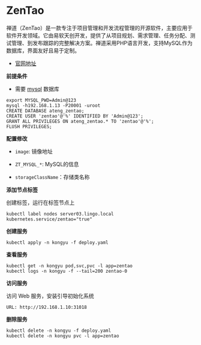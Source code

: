 # ZenTao

禅道（ZenTao）是一款专注于项目管理和开发流程管理的开源软件，主要应用于软件开发领域。它由易软天创开发，提供了从项目规划、需求管理、任务分配、测试管理、到发布跟踪的完整解决方案。禅道采用PHP语言开发，支持MySQL作为数据库，界面友好且易于定制。

- [官网地址](https://zentao.net/)

**前提条件**

- 需要 [mysql](/work/kubernetes/service/mysql/v8.4.3/standalone/) 数据库

```
export MYSQL_PWD=Admin@123
mysql -h192.168.1.13 -P20001 -uroot
CREATE DATABASE ateng_zentao;
CREATE USER 'zentao'@'%' IDENTIFIED BY 'Admin@123';
GRANT ALL PRIVILEGES ON ateng_zentao.* TO 'zentao'@'%';
FLUSH PRIVILEGES;
```

**配置修改**

- `image`: 镜像地址

- `ZT_MYSQL_*`: MySQL的信息
- `storageClassName`：存储类名称

**添加节点标签**

创建标签，运行在标签节点上

```
kubectl label nodes server03.lingo.local kubernetes.service/zentao="true"
```

**创建服务**

```
kubectl apply -n kongyu -f deploy.yaml
```

**查看服务**

```
kubectl get -n kongyu pod,svc,pvc -l app=zentao
kubectl logs -n kongyu -f --tail=200 zentao-0
```

**访问服务**

访问 Web 服务，安装引导初始化系统

```
URL: http://192.168.1.10:31018
```

**删除服务**

```
kubectl delete -n kongyu -f deploy.yaml
kubectl delete -n kongyu pvc -l app=zentao
```

